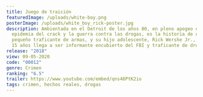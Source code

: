```yaml
---
title: Juego de traición
featuredImage: /uploads/white-boy.png
posterImage: /uploads/white_boy_rick-poster.jpg
description: Ambientada en el Detroit de los años 80, en pleno apogeo de la
  epidemia del crack y la guerra contra las drogas, es la historia de un padre,
  pequeño traficante de armas, y su hijo adolescente, Rick Wershe Jr., quien con
  15 años llega a ser informante encubierto del FBI y traficante de drogas.
release: "2018"
view: 09-05-2020
code: "00012"
genre: Crimen
ranking: "6.5"
trailer: https://www.youtube.com/embed/qns48PtK2io
tags: crimen, hechos reales, drogas
---
```

